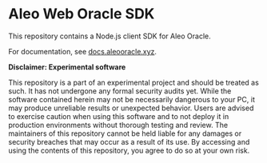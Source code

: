 # Aleo Web Oracle SDK

This repository contains a Node.js client SDK for Aleo Oracle.

For documentation, see [docs.aleooracle.xyz](https://docs.aleooracle.xyz).

**Disclaimer: Experimental software**

This repository is a part of an experimental project and should be treated as such. It has not undergone any formal security audits yet.
While the software contained herein may not be necessarily dangerous to your PC, it may produce unreliable results or unexpected behavior.
Users are advised to exercise caution when using this software and to not deploy it in production environments without thorough testing and review.
The maintainers of this repository cannot be held liable for any damages or security breaches that may occur as a result of its use.
By accessing and using the contents of this repository, you agree to do so at your own risk.
